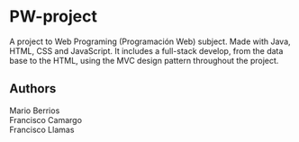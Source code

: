 # PW-project
A project to Web Programing (Programación Web) subject. Made with Java, HTML, CSS and JavaScript. It includes a full-stack develop, from the data base to the HTML, using the MVC design pattern throughout the project.

## Authors
Mario Berrios  
Francisco Camargo  
Francisco Llamas
